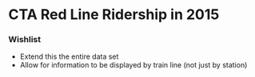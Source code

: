# CTA Red Line Ridership in 2015

### Wishlist

* Extend this the entire data set
* Allow for information to be displayed by train line (not just by station)